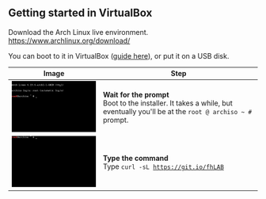 ## Getting started in VirtualBox

Download the Arch Linux live environment. https://www.archlinux.org/download/

You can boot to it in VirtualBox ([guide here](./creating_virtualbox_vm.md)), or put it on a USB disk.

| Image | Step |
| -- | -- |
| <a href='./images/virtualbox-08-prompt.gif'><img width='420' src='./images/virtualbox-08-prompt.gif'></a> | **Wait for the prompt** <br> Boot to the installer. It takes a while, but eventually you'll be at the `root @ archiso ~ #` prompt. |
| <a href='./images/ai-01-curl-bash.gif'><img width='420' src='./images/ai-01-curl-bash.gif'></a> | **Type the command** <br> Type <code>curl -sL https://git.io/fhLAB | bash</code> and press *Enter*. This will start the installer. |
